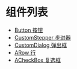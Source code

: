 <!--
 * @Author: meetqy
 * @since: 2019-09-02 16:03:22
 * @lastTime: 2019-09-24 16:24:27
 * @LastEditors: meetqy
 -->
# 组件列表

- [Button 按钮](./lib/components/button)
- [CustomStepper 步进器](./lib/components/stepper)
- [CustomDialog 弹出框](./lib/components/dialog)
- [ARow 行](./lib/components/arow)
- [ACheckBox 复选框](./lib/components/acheckbox)